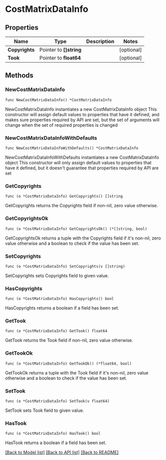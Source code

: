 # CostMatrixDataInfo

## Properties

Name | Type | Description | Notes
------------ | ------------- | ------------- | -------------
**Copyrights** | Pointer to **[]string** |  | [optional] 
**Took** | Pointer to **float64** |  | [optional] 

## Methods

### NewCostMatrixDataInfo

`func NewCostMatrixDataInfo() *CostMatrixDataInfo`

NewCostMatrixDataInfo instantiates a new CostMatrixDataInfo object
This constructor will assign default values to properties that have it defined,
and makes sure properties required by API are set, but the set of arguments
will change when the set of required properties is changed

### NewCostMatrixDataInfoWithDefaults

`func NewCostMatrixDataInfoWithDefaults() *CostMatrixDataInfo`

NewCostMatrixDataInfoWithDefaults instantiates a new CostMatrixDataInfo object
This constructor will only assign default values to properties that have it defined,
but it doesn't guarantee that properties required by API are set

### GetCopyrights

`func (o *CostMatrixDataInfo) GetCopyrights() []string`

GetCopyrights returns the Copyrights field if non-nil, zero value otherwise.

### GetCopyrightsOk

`func (o *CostMatrixDataInfo) GetCopyrightsOk() (*[]string, bool)`

GetCopyrightsOk returns a tuple with the Copyrights field if it's non-nil, zero value otherwise
and a boolean to check if the value has been set.

### SetCopyrights

`func (o *CostMatrixDataInfo) SetCopyrights(v []string)`

SetCopyrights sets Copyrights field to given value.

### HasCopyrights

`func (o *CostMatrixDataInfo) HasCopyrights() bool`

HasCopyrights returns a boolean if a field has been set.

### GetTook

`func (o *CostMatrixDataInfo) GetTook() float64`

GetTook returns the Took field if non-nil, zero value otherwise.

### GetTookOk

`func (o *CostMatrixDataInfo) GetTookOk() (*float64, bool)`

GetTookOk returns a tuple with the Took field if it's non-nil, zero value otherwise
and a boolean to check if the value has been set.

### SetTook

`func (o *CostMatrixDataInfo) SetTook(v float64)`

SetTook sets Took field to given value.

### HasTook

`func (o *CostMatrixDataInfo) HasTook() bool`

HasTook returns a boolean if a field has been set.


[[Back to Model list]](../README.md#documentation-for-models) [[Back to API list]](../README.md#documentation-for-api-endpoints) [[Back to README]](../README.md)


